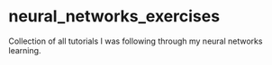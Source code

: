 # neural_networks_exercises
Collection of all tutorials I was following through my neural networks learning.
